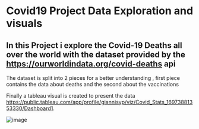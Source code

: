 # Covid19 Project Data Exploration and visuals

## In this Project i explore the Covid-19 Deaths all over the world with the dataset provided by the https://ourworldindata.org/covid-deaths api

The dataset is split into 2 pieces for a better understanding , first piece contains the data about deaths and the second about the vaccinations

Finally a tableau visual is created to present the data https://public.tableau.com/app/profile/giannisyp/viz/Covid_Stats_16973881353330/Dashboard1.

![image](https://github.com/giannisyp/SQL_Projects/assets/119696474/ba4da2a2-9328-499b-bee7-a18d8471a1ec)
